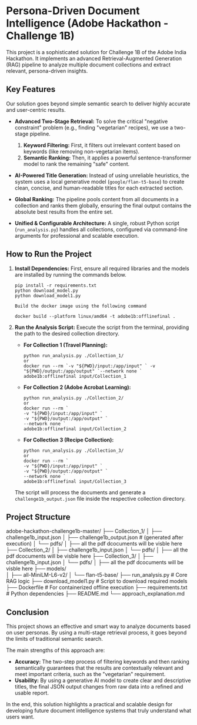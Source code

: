 # Persona-Driven Document Intelligence (Adobe Hackathon - Challenge 1B)

This project is a sophisticated solution for Challenge 1B of the Adobe India Hackathon. It implements an advanced Retrieval-Augmented Generation (RAG) pipeline to analyze multiple document collections and extract relevant, persona-driven insights.

## Key Features

Our solution goes beyond simple semantic search to deliver highly accurate and user-centric results.

*   **Advanced Two-Stage Retrieval:** To solve the critical "negative constraint" problem (e.g., finding "vegetarian" recipes), we use a two-stage pipeline.
    1.  **Keyword Filtering:** First, it filters out irrelevant content based on keywords (like removing non-vegetarian items).
    2.  **Semantic Ranking:** Then, it applies a powerful sentence-transformer model to rank the remaining "safe" content.

*   **AI-Powered Title Generation:** Instead of using unreliable heuristics, the system uses a local generative model (`google/flan-t5-base`) to create clean, concise, and human-readable titles for each extracted section.

*   **Global Ranking:** The pipeline pools content from all documents in a collection and ranks them globally, ensuring the final output contains the absolute best results from the entire set.

*   **Unified & Configurable Architecture:** A single, robust Python script (`run_analysis.py`) handles all collections, configured via command-line arguments for professional and scalable execution.

## How to Run the Project

1.  **Install Dependencies:**
    First, ensure all required libraries and the models are installed by running the commands below.
    ```
    pip install -r requirements.txt
    python download_model.py
    python download_model1.py

    Build the docker image using the following command

    docker build --platform linux/amd64 -t adobe1b:offlinefinal . 

    ```

2.  **Run the Analysis Script:**
    Execute the script from the terminal, providing the path to the desired collection directory.


    *   **For Collection 1 (Travel Planning):**
        ```
        python run_analysis.py ./Collection_1/
        or 
        docker run --rm `-v "${PWD}/input:/app/input" ` -v "${PWD}/output:/app/output" `--network none ` adobe1b:offlinefinal input/Collection_1
        ```

    *   **For Collection 2 (Adobe Acrobat Learning):**
        ```
        python run_analysis.py ./Collection_2/
        or
        docker run --rm `        
        -v "${PWD}/input:/app/input" `
        -v "${PWD}/output:/app/output" `
        --network none `
        adobe1b:offlinefinal input/Collection_2
        ```

    *   **For Collection 3 (Recipe Collection):**
        ```
        python run_analysis.py ./Collection_3/
        or
        docker run --rm `        
        -v "${PWD}/input:/app/input" `
        -v "${PWD}/output:/app/output" `
        --network none `
        adobe1b:offlinefinal input/Collection_3
        ```
    The script will process the documents and generate a `challenge1b_output.json` file inside the respective collection directory.

## Project Structure
adobe-hackathon-challenge1b-master/
├── Collection_1/
│   ├── challenge1b_input.json
│   ├── challenge1b_output.json         # (generated after execution)
│   └── pdfs/
│       ├── all the pdf dcocuments will be visble here
├── Collection_2/
│   ├── challenge1b_input.json
│   └── pdfs/
│       ├── all the pdf dcocuments will be visble here
├── Collection_3/
│   ├── challenge1b_input.json
│   └── pdfs/
│       ├── all the pdf dcocuments will be visble here
├── models/                             
│   ├── all-MiniLM-L6-v2/
│   └── flan-t5-base/
├── run_analysis.py                     # Core RAG logic
├── download_model1.py                  # Script to download required models
├── Dockerfile                          # For containerized offline execution
├── requirements.txt                    # Python dependencies
├── README.md
└── approach_explanation.md


## Conclusion

This project shows an effective and smart way to analyze documents based on user personas. By using a multi-stage retrieval process, it goes beyond the limits of traditional semantic search.

The main strengths of this approach are:
*   **Accuracy:** The two-step process of filtering keywords and then ranking semantically guarantees that the results are contextually relevant and meet important criteria, such as the "vegetarian" requirement.
*   **Usability:** By using a generative AI model to create clear and descriptive titles, the final JSON output changes from raw data into a refined and usable report.

In the end, this solution highlights a practical and scalable design for developing future document intelligence systems that truly understand what users want.

